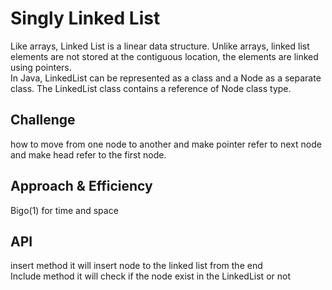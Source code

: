 # Singly Linked List
Like arrays, Linked List is a linear data structure. Unlike arrays, linked list elements are not stored at the contiguous location, the elements are linked using pointers.    
In Java, LinkedList can be represented as a class and a Node as a separate class. The LinkedList class contains a reference of Node class type.
## Challenge
how to move from one node to another and make pointer refer to next node and make head refer to the first node.
## Approach & Efficiency
Bigo(1) for time and space
## API
insert method it will insert node to the linked list  from the end   
Include method it will check if the node exist in the LinkedList or not  

